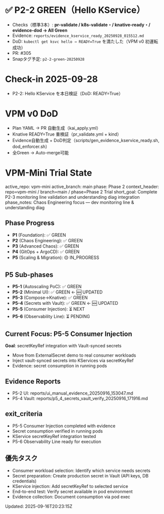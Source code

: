 # ✅ P2-2 GREEN（Hello KService）

- Checks（標準3本）: **pr-validate / k8s-validate・/ knative-ready・/ evidence-dod → All Green**
- Evidence: `reports/evidence_kservice_ready_20250928_015512.md`
- DoD: `kubectl get ksvc hello → READY=True` を満たした（VPM v0 初運転成功）
- PR: #305
- Snapタグ予定: `p2-2-green-20250928`

# Check-in 2025-09-28
- P2-2: Hello KService を本日検証（DoD: READY=True）

# VPM v0 DoD
- Plan YAML → PR 自動生成（kai_apply.yml）
- Knative READY=True 重検証（pr_validate.yml + kind）
- Evidence自動生成 + DoD判定（scripts/gen_evidence_kservice_ready.sh, dod_enforcer.sh）
- 全Green → Auto-merge可能

# VPM-Mini Trial State

active_repo: vpm-mini
active_branch: main
phase: Phase 2
context_header: repo=vpm-mini / branch=main / phase=Phase 2 Trial
short_goal: Complete P2-3 monitoring line validation and understanding diag integration
phase_notes: Chaos Engineering focus — dev monitoring line & understanding diag

## Phase Progress
- **P1** (Foundation): ✅ GREEN  
- **P2** (Chaos Engineering): ✅ GREEN
- **P3** (Advanced Chaos): ✅ GREEN  
- **P4** (GitOps + ArgoCD): ✅ GREEN
- **P5** (Scaling & Migration): 🟡 IN_PROGRESS

## P5 Sub-phases
- **P5-1** (Autoscaling PoC): ✅ GREEN
- **P5-2** (Minimal UI): ✅ GREEN  ← 🆕 UPDATED
- **P5-3** (Compose→Knative): ✅ GREEN
- **P5-4** (Secrets with Vault): ✅ GREEN  ← 🆕 UPDATED  
- **P5-5** (Consumer Injection): ⏳ NEXT
- **P5-6** (Observability Line): ⏳ PENDING

## Current Focus: P5-5 Consumer Injection
**Goal**: secretKeyRef integration with Vault-synced secrets
- Move from ExternalSecret demo to real consumer workloads
- Inject vault-synced secrets into KServices via secretKeyRef
- Evidence: secret consumption in running pods

## Evidence Reports
- P5-2 UI: reports/ui_manual_evidence_20250916_153047.md
- P5-4 Vault: reports/p5_4_secrets_vault_verify_20250916_171916.md

## exit_criteria
- P5-5 Consumer Injection completed with evidence
- Secret consumption verified in running pods
- KService secretKeyRef integration tested
- P5-6 Observability Line ready for execution

## 優先タスク
- Consumer workload selection: Identify which service needs secrets
- Secret preparation: Create production secret in Vault (API keys, DB credentials)
- KService injection: Add secretKeyRef to selected service
- End-to-end test: Verify secret available in pod environment
- Evidence collection: Document consumption via pod exec

Updated: 2025-09-16T20:23:15Z
